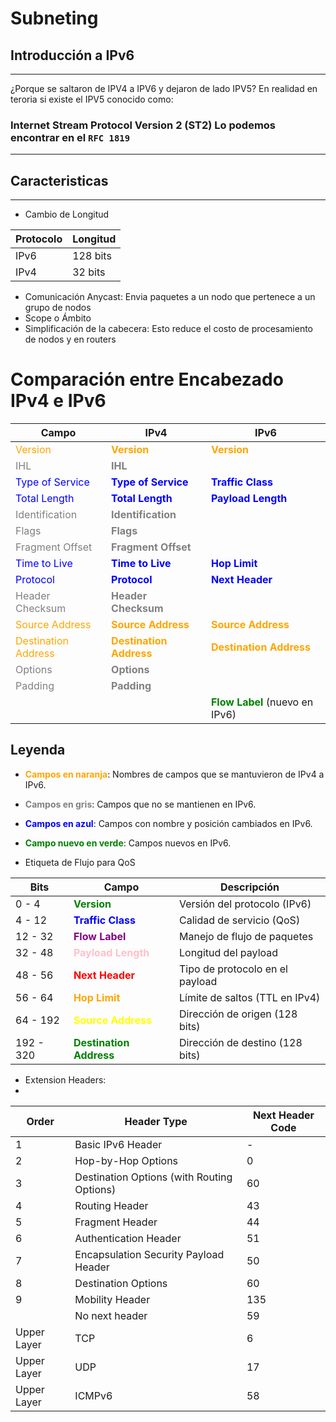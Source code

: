 # Subneting

## Introducción a IPv6
---
¿Porque se saltaron de IPV4 a IPV6 y dejaron de lado IPV5?
En realidad en teroria si existe el IPV5 conocido como:

### Internet Stream Protocol Version 2 (ST2) Lo podemos encontrar en el ```RFC 1819```
---

## Caracteristicas
---

- Cambio de Longitud

| Protocolo | Longitud |
|-----------|----------|
| IPv6      | 128 bits |
| IPv4      | 32 bits  |


- Comunicación Anycast: Envia paquetes a un nodo que pertenece a un grupo de nodos
- Scope o Ámbito
- Simplificación de la cabecera: Esto reduce el costo de procesamiento de nodos y en routers

# Comparación entre Encabezado IPv4 e IPv6

| Campo         | IPv4                  | IPv6                |
|---------------|-----------------------|---------------------|
| <span style="color:orange">Version</span>       | <span style="color:orange">**Version**</span>            | <span style="color:orange">**Version**</span>         |
| <span style="color:gray">IHL</span>           | <span style="color:gray">**IHL**</span>                |                     |
| <span style="color:blue">Type of Service</span> | <span style="color:blue">**Type of Service**</span>    | <span style="color:blue">**Traffic Class**</span>   |
| <span style="color:blue">Total Length</span>  | <span style="color:blue">**Total Length**</span>       | <span style="color:blue">**Payload Length**</span>  |
| <span style="color:gray">Identification</span>| <span style="color:gray">**Identification**</span>     |                     |
| <span style="color:gray">Flags</span>         | <span style="color:gray">**Flags**</span>              |                     |
| <span style="color:gray">Fragment Offset</span> | <span style="color:gray">**Fragment Offset**</span>  |                     |
| <span style="color:blue">Time to Live</span>  | <span style="color:blue">**Time to Live**</span>       | <span style="color:blue">**Hop Limit**</span>       |
| <span style="color:blue">Protocol</span>      | <span style="color:blue">**Protocol**</span>           | <span style="color:blue">**Next Header**</span>     |
| <span style="color:gray">Header Checksum</span> | <span style="color:gray">**Header Checksum**</span>  |                     |
| <span style="color:orange">Source Address</span> | <span style="color:orange">**Source Address**</span>    | <span style="color:orange">**Source Address**</span>  |
| <span style="color:orange">Destination Address</span> | <span style="color:orange">**Destination Address**</span> | <span style="color:orange">**Destination Address**</span> |
| <span style="color:gray">Options</span>       | <span style="color:gray">**Options**</span>            |                     |
| <span style="color:gray">Padding</span>       | <span style="color:gray">**Padding**</span>            |                     |
|               |                       | <span style="color:green">**Flow Label**</span> (nuevo en IPv6) |

## Leyenda
- <span style="color:orange">**Campos en naranja**</span>: Nombres de campos que se mantuvieron de IPv4 a IPv6.
- <span style="color:gray">**Campos en gris**</span>: Campos que no se mantienen en IPv6.
- <span style="color:blue">**Campos en azul**</span>: Campos con nombre y posición cambiados en IPv6.
- <span style="color:green">**Campo nuevo en verde**</span>: Campos nuevos en IPv6.

- Etiqueta de Flujo para QoS

| Bits       | Campo           | Descripción                          |
|------------|-----------------|--------------------------------------|
| 0 - 4      | <span style="color: green;">**Version**</span>      | Versión del protocolo (IPv6)         |
| 4 - 12     | <span style="color: blue;">**Traffic Class**</span> | Calidad de servicio (QoS)            |
| 12 - 32    | <span style="color: purple;">**Flow Label**</span>   | Manejo de flujo de paquetes          |
| 32 - 48    | <span style="color: pink;">**Payload Length**</span> | Longitud del payload                 |
| 48 - 56    | <span style="color: red;">**Next Header**</span>     | Tipo de protocolo en el payload      |
| 56 - 64    | <span style="color: orange;">**Hop Limit**</span>    | Límite de saltos (TTL en IPv4)       |
| 64 - 192   | <span style="color: yellow;">**Source Address**</span>| Dirección de origen (128 bits)       |
| 192 - 320  | <span style="color: green;">**Destination Address**</span> | Dirección de destino (128 bits) |


- Extension Headers:
- 
| Order         | Header Type                                      | Next Header Code |
|---------------|--------------------------------------------------|------------------|
| 1             | Basic IPv6 Header                                | -                |
| 2             | Hop-by-Hop Options                               | 0                |
| 3             | Destination Options (with Routing Options)        | 60               |
| 4             | Routing Header                                   | 43               |
| 5             | Fragment Header                                  | 44               |
| 6             | Authentication Header                            | 51               |
| 7             | Encapsulation Security Payload Header            | 50               |
| 8             | Destination Options                              | 60               |
| 9             | Mobility Header                                  | 135              |
|               | No next header                                   | 59               |
| Upper Layer   | TCP                                              | 6                |
| Upper Layer   | UDP                                              | 17               |
| Upper Layer   | ICMPv6                                           | 58               |
